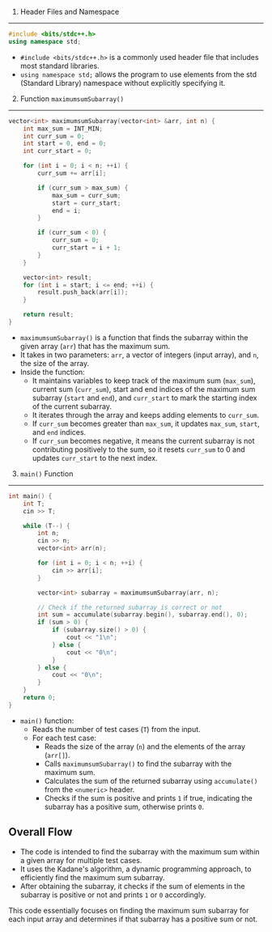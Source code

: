 1. Header Files and Namespace
---
```c++
#include <bits/stdc++.h> 
using namespace std;
```

- ``#include <bits/stdc++.h>`` is a commonly used header file that includes most standard libraries.
- `using namespace std;` allows the program to use elements from the std (Standard Library) namespace without explicitly specifying it.

2. Function ```maximumsumSubarray()```
---
```c++
vector<int> maximumsumSubarray(vector<int> &arr, int n) {
    int max_sum = INT_MIN;
    int curr_sum = 0;
    int start = 0, end = 0;
    int curr_start = 0;

    for (int i = 0; i < n; ++i) {
        curr_sum += arr[i];

        if (curr_sum > max_sum) {
            max_sum = curr_sum;
            start = curr_start;
            end = i;
        }

        if (curr_sum < 0) {
            curr_sum = 0;
            curr_start = i + 1;
        }
    }

    vector<int> result;
    for (int i = start; i <= end; ++i) {
        result.push_back(arr[i]);
    }

    return result;
}
```

- `maximumsumSubarray()` is a function that finds the subarray within the given array (`arr`) that has the maximum sum.
- It takes in two parameters: `arr`, a vector of integers (input array), and `n`, the size of the array.
- Inside the function:
    - It maintains variables to keep track of the maximum sum (`max_sum`), current sum (`curr_sum`), start and end indices of the maximum sum subarray (`start` and `end`), and `curr_start` to mark the starting index of the current subarray.
    - It iterates through the array and keeps adding elements to `curr_sum`.
    - If `curr_sum` becomes greater than `max_sum`, it updates `max_sum`, `start`, and `end` indices.
    - If `curr_sum` becomes negative, it means the current subarray is not contributing positively to the sum, so it resets `curr_sum` to 0 and updates `curr_start` to the next index.





3. ```main()``` Function
---
```c++
int main() {
    int T;
    cin >> T;

    while (T--) {
        int n;
        cin >> n;
        vector<int> arr(n);

        for (int i = 0; i < n; ++i) {
            cin >> arr[i];
        }

        vector<int> subarray = maximumsumSubarray(arr, n);

        // Check if the returned subarray is correct or not
        int sum = accumulate(subarray.begin(), subarray.end(), 0);
        if (sum > 0) {
            if (subarray.size() > 0) {
                cout << "1\n";
            } else {
                cout << "0\n";
            }
        } else {
            cout << "0\n";
        }
    }
    return 0;
}
```

<ul>
    <li>
        <code>main()</code> function:
        <ul>
            <li>Reads the number of test cases (<code>T</code>) from the input.</li>
            <li>For each test case:
                <ul>
                    <li>Reads the size of the array (<code>n</code>) and the elements of the array (<code>arr[]</code>).</li>
                    <li>Calls <code>maximumsumSubarray()</code> to find the subarray with the maximum sum.</li>
                    <li>Calculates the sum of the returned subarray using <code>accumulate()</code> from the <code>&lt;numeric&gt;</code> header.</li>
                    <li>Checks if the sum is positive and prints <code>1</code> if true, indicating the subarray has a positive sum, otherwise prints <code>0</code>.</li>
                </ul>
            </li>
        </ul>
    </li>
</ul>

## Overall Flow

- The code is intended to find the subarray with the maximum sum within a given array for multiple test cases.
- It uses the Kadane's algorithm, a dynamic programming approach, to efficiently find the maximum sum subarray.
- After obtaining the subarray, it checks if the sum of elements in the subarray is positive or not and prints `1` or `0` accordingly.

This code essentially focuses on finding the maximum sum subarray for each input array and determines if that subarray has a positive sum or not.




